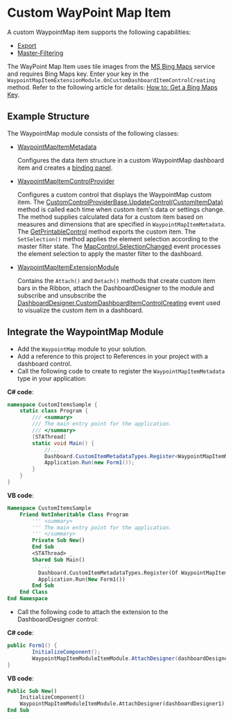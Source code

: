 # Custom WayPoint Map Item

A custom WaypointMap item supports the following capabilities:

* [Export](http://docs.devexpress.devx/Dashboard/15187/winforms-dashboard/winforms-designer/create-dashboards-in-the-winforms-designer/printing-and-exporting?v=21.1&p=netframework)
* [Master-Filtering](http://docs.devexpress.devx/Dashboard/15702/winforms-dashboard/winforms-designer/create-dashboards-in-the-winforms-designer/interactivity/master-filtering?v=21.1)
 

The WayPoint Map Item uses tile images from the [MS Bing Maps](https://www.bing.com/maps/) service and requires Bing Maps key. Enter your key in the `WaypointMapItemExtensionModule.OnCustomDashboardItemControlCreating` method. 
Refer to the following article for details: [How to: Get a Bing Maps Key](https://docs.devexpress.com/WindowsForms/15102/controls-and-libraries/map-control/examples/general/how-to-get-a-bing-maps-key).


## Example Structure

The WaypointMap module consists of the following classes:

* [WaypointMapItemMetadata](WaypointMapItemMetadata.cs)

    Configures the data item structure in a custom WaypointMap dashboard item and creates a [binding panel](http://docs.devexpress.devx/Dashboard/15622/winforms-dashboard/winforms-designer/ui-elements/data-items-pane?v=21.1). 

* [WaypointMapItemControlProvider](WaypointMapItemControlProvider.cs)

    Configures a custom control that displays the WaypointMap custom item. The [CustomControlProviderBase.UpdateControl(CustomItemData)](http://docs.devexpress.devx/Dashboard/DevExpress.DashboardWin.CustomControlProviderBase.UpdateControl(DevExpress.DashboardCommon.CustomItemData)?v=21.1&p=netframework) method is called each time when custom item's data or settings change. The method supplies calculated data for a custom item based on measures and dimensions that are specified in `WaypointMapItemMetadata`. The [GetPrintableControl](http://docs.devexpress.devx/Dashboard/DevExpress.DashboardWin.CustomControlProviderBase.GetPrintableControl(DevExpress.DashboardCommon.CustomItemData-DevExpress.DashboardCommon.CustomItemExportInfo)?v=21.1&p=netframework) method exports the custom item. 
The `SetSelection()` method applies the element selection according to the master filter state. The [MapControl.SelectionChanged](http://docs.devexpress.devx/WindowsForms/DevExpress.XtraMap.MapControl.SelectionChanged?p=netframework) event processes the element selection to apply the master filter to the dashboard.


* [WaypointMapItemExtensionModule](WaypointMapItemExtensionModule.cs)

    Contains the `Attach()` and `Detach()` methods that create custom item bars in the Ribbon, attach the DashboardDesigner to the module and subscribe and unsubscribe the [DashboardDesigner.CustomDashboardItemControlCreating](xref:DevExpress.DashboardWin.DashboardDesigner.CustomDashboardItemControlCreating) event used to visualize the custom item in a dashboard.

## Integrate the WaypointMap Module 

* Add the `WaypointMap` module to your solution.
* Add a reference to this project to References in your project with a dashboard control.
* Call the following code to create to register the `WaypointMapItemMetadata` type in your application:

**C# code**:
```csharp
namespace CustomItemsSample {
    static class Program {
        /// <summary>
        /// The main entry point for the application.
        /// </summary>
        [STAThread]
        static void Main() {
            //...
            Dashboard.CustomItemMetadataTypes.Register<WaypointMapItemMetadata>();
            Application.Run(new Form1());
        }
    }
}
```

**VB code**: 
```vb
Namespace CustomItemsSample
    Friend NotInheritable Class Program
        ''' <summary>
        ''' The main entry point for the application.
        ''' </summary>
        Private Sub New()
        End Sub
        <STAThread> _
        Shared Sub Main()
          '...
          Dashboard.CustomItemMetadataTypes.Register(Of WaypointMapItemMetadata)()
          Application.Run(New Form1())
        End Sub
    End Class
End Namespace
```
* Call the following code to attach the extension to the DashboardDesigner control:

**C# code**:
```csharp
public Form1() {
        InitializeComponent();
        WaypointMapItemModuleItemModule.AttachDesigner(dashboardDesigner1);
}
``` 

**VB code**: 
```vb
Public Sub New()
	InitializeComponent()
	WaypointMapItemModuleItemModule.AttachDesigner(dashboardDesigner1)
End Sub
```
